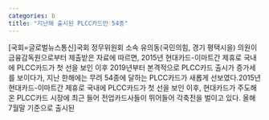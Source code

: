 ```yaml
---
categories: b
title: "지난해 출시된 PLCC카드만 54종"
---
```

[국회=글로벌뉴스통신]국회 정무위원회 소속 유의동(국민의힘, 경기 평택시을) 의원이 금융감독원으로부터 제출받은 자료에 따르면, 2015년 현대카드-이마트간 제휴로 국내에 PLCC카드가 첫 선을 보인 이후 2019년부터 본격적으로 PLCC카드 출시가 증가세를 보이다가, 지난 한해에는 무려 54종에 달하는 PLCC카드가 새롭게 선보였다.2015년 현대카드-이마트간 제휴로 국내에 PLCC카드가 첫 선을 보인 이후, 현대카드가 주도해온 PLCC카드 시장에 최근 들어 전업카드사들이 뛰어들어 각축전을 벌이고 있다. 올해 7월말 기준으로 출시된